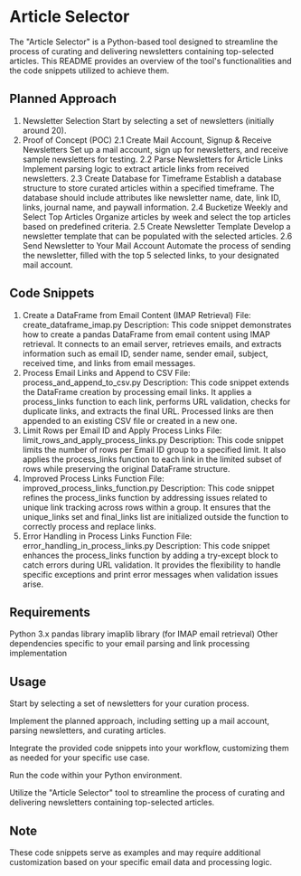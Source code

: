 # Article Selector
The "Article Selector" is a Python-based tool designed to streamline the process of curating and delivering newsletters containing top-selected articles. This README provides an overview of the tool's functionalities and the code snippets utilized to achieve them.

## Planned Approach
1. Newsletter Selection
Start by selecting a set of newsletters (initially around 20).
2. Proof of Concept (POC)
2.1 Create Mail Account, Signup & Receive Newsletters
Set up a mail account, sign up for newsletters, and receive sample newsletters for testing.
2.2 Parse Newsletters for Article Links
Implement parsing logic to extract article links from received newsletters.
2.3 Create Database for Timeframe
Establish a database structure to store curated articles within a specified timeframe. The database should include attributes like newsletter name, date, link ID, links, journal name, and paywall information.
2.4 Bucketize Weekly and Select Top Articles
Organize articles by week and select the top articles based on predefined criteria.
2.5 Create Newsletter Template
Develop a newsletter template that can be populated with the selected articles.
2.6 Send Newsletter to Your Mail Account
Automate the process of sending the newsletter, filled with the top 5 selected links, to your designated mail account.
## Code Snippets
1. Create a DataFrame from Email Content (IMAP Retrieval)
File: create_dataframe_imap.py
Description: This code snippet demonstrates how to create a pandas DataFrame from email content using IMAP retrieval. It connects to an email server, retrieves emails, and extracts information such as email ID, sender name, sender email, subject, received time, and links from email messages.
2. Process Email Links and Append to CSV
File: process_and_append_to_csv.py
Description: This code snippet extends the DataFrame creation by processing email links. It applies a process_links function to each link, performs URL validation, checks for duplicate links, and extracts the final URL. Processed links are then appended to an existing CSV file or created in a new one.
3. Limit Rows per Email ID and Apply Process Links
File: limit_rows_and_apply_process_links.py
Description: This code snippet limits the number of rows per Email ID group to a specified limit. It also applies the process_links function to each link in the limited subset of rows while preserving the original DataFrame structure.
4. Improved Process Links Function
File: improved_process_links_function.py
Description: This code snippet refines the process_links function by addressing issues related to unique link tracking across rows within a group. It ensures that the unique_links set and final_links list are initialized outside the function to correctly process and replace links.
5. Error Handling in Process Links Function
File: error_handling_in_process_links.py
Description: This code snippet enhances the process_links function by adding a try-except block to catch errors during URL validation. It provides the flexibility to handle specific exceptions and print error messages when validation issues arise.
## Requirements
Python 3.x
pandas library
imaplib library (for IMAP email retrieval)
Other dependencies specific to your email parsing and link processing implementation
## Usage
Start by selecting a set of newsletters for your curation process.

Implement the planned approach, including setting up a mail account, parsing newsletters, and curating articles.

Integrate the provided code snippets into your workflow, customizing them as needed for your specific use case.

Run the code within your Python environment.

Utilize the "Article Selector" tool to streamline the process of curating and delivering newsletters containing top-selected articles.

## Note
These code snippets serve as examples and may require additional customization based on your specific email data and processing logic.


